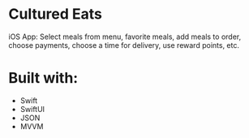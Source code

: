 # Cultured Eats
iOS App: Select meals from menu, favorite meals, add meals to order, choose payments, choose a time for delivery, use reward points, etc.

# Built with:
* Swift
* SwiftUI
* JSON
* MVVM
